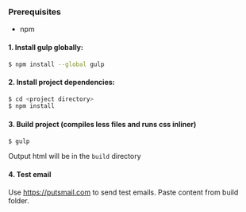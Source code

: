 ### Prerequisites
- npm

#### 1. Install gulp globally:

```sh
$ npm install --global gulp
```

#### 2. Install project dependencies:

```sh
$ cd <project directory>
$ npm install
```

#### 3. Build project (compiles less files and runs css inliner)

```sh
$ gulp
```

Output html will be in the `build` directory


#### 4. Test email

Use https://putsmail.com to send test emails.
Paste content from build folder.
